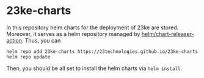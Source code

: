 # 23ke-charts

In this repository helm charts for the deployment of 23ke are stored.
Moreover, it serves as a helm repository managed by [helm/chart-releaser-action](https://github.com/helm/chart-releaser-action).
Thus, you can

``` shell
helm repo add 23ke-charts https://23technologies.github.io/23ke-charts
helm repo update
```

Then, you should be all set to install the helm charts via `helm install`.
